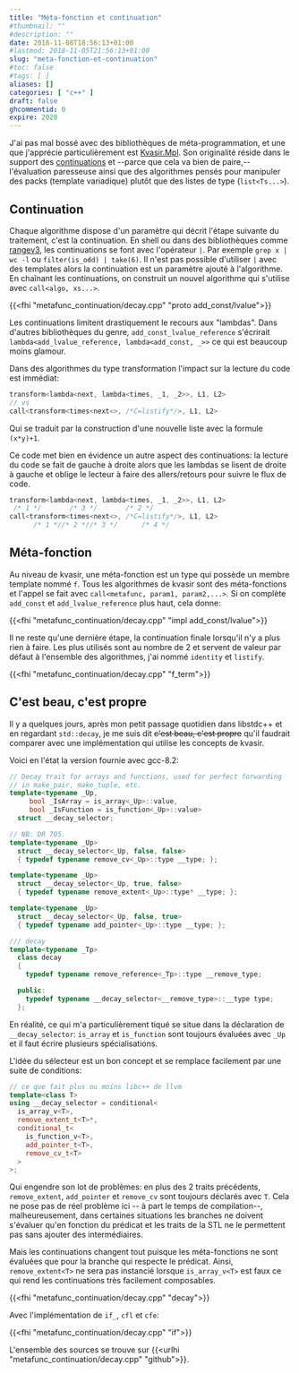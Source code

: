 ```yaml
---
title: "Méta-fonction et continuation"
#thumbnail: ""
#description: ""
date: 2018-11-08T18:56:13+01:00
#lastmod: 2018-11-05T21:56:13+01:00
slug: "meta-fonction-et-continuation"
#toc: false
#tags: [ ]
aliases: []
categories: [ "c++" ]
draft: false
ghcommentid: 0
expire: 2028
---
```


J'ai pas mal bossé avec des bibliothèques de méta-programmation, et une que j'apprécie particulièrement est [Kvasir.Mpl](https://github.com/kvasir-io/mpl). Son originalité réside dans le support des [continuations](https://fr.wikipedia.org/wiki/Continuation) et --parce que cela va bien de paire,-- l'évaluation paresseuse ainsi que des algorithmes pensés pour manipuler des packs (template variadique) plutôt que des listes de type (`list<Ts...>`).

## Continuation

Chaque algorithme dispose d'un paramètre qui décrit l'étape suivante du traitement, c'est la continuation. En shell ou dans des bibliothèques comme [rangev3](https://github.com/ericniebler/range-v3), les continuations se font avec l'opérateur `|`. Par exemple `grep x | wc -l` ou `filter(is_odd) | take(6)`. Il n'est pas possible d'utiliser `|` avec des templates alors la continuation est un paramètre ajouté à l'algorithme. En chaînant les continuations, on construit un nouvel algorithme qui s'utilise avec `call<algo, xs...>`.

{{<fhi "metafunc_continuation/decay.cpp" "proto add_const/lvalue">}}

Les continuations limitent drastiquement le recours aux "lambdas". Dans d'autres bibliothèques du genre, `add_const_lvalue_reference` s'écrirait `lambda<add_lvalue_reference, lambda<add_const, _>>` ce qui est beaucoup moins glamour.

Dans des algorithmes du type transformation l'impact sur la lecture du code est immédiat:

```cpp
transform<lambda<next, lambda<times, _1, _2>>, L1, L2>
// vs
call<transform<times<next<>, /*C=listify*/>, L1, L2>
```

Qui se traduit par la construction d'une nouvelle liste avec la formule `(x*y)+1`.

Ce code met bien en évidence un autre aspect des continuations: la lecture du code se fait de gauche à droite alors que les lambdas se lisent de droite à gauche et oblige le lecteur à faire des allers/retours pour suivre le flux de code.

```cpp
transform<lambda<next, lambda<times, _1, _2>>, L1, L2>
 /* 1 */       /* 3 */       /* 2 */
call<transform<times<next<>, /*C=listify*/>, L1, L2>
      /* 1 *//* 2 *//* 3 */      /* 4 */
```

## Méta-fonction

Au niveau de kvasir, une méta-fonction est un type qui possède un membre template nommé `f`. Tous les algorithmes de kvasir sont des méta-fonctions et l'appel se fait avec `call<metafunc, param1, param2,...>`. Si on complète `add_const` et `add_lvalue_reference` plus haut, cela donne:

{{<fhi "metafunc_continuation/decay.cpp" "impl add_const/lvalue">}}

Il ne reste qu'une dernière étape, la continuation finale lorsqu'il n'y a plus rien à faire. Les plus utilisés sont au nombre de 2 et servent de valeur par défaut à l'ensemble des algorithmes, j'ai nommé `identity` et `listify`.

{{<fhi "metafunc_continuation/decay.cpp" "f_term">}}

## C'est beau, c'est propre

Il y a quelques jours, après mon petit passage quotidien dans libstdc++ et en regardant `std::decay`, je me suis dit ~~c'est beau, c'est propre~~ qu'il faudrait comparer avec une implémentation qui utilise les concepts de kvasir.

Voici en l'état la version fournie avec gcc-8.2:

```cpp
// Decay trait for arrays and functions, used for perfect forwarding
// in make_pair, make_tuple, etc.
template<typename _Up,
     bool _IsArray = is_array<_Up>::value,
     bool _IsFunction = is_function<_Up>::value>
  struct __decay_selector;

// NB: DR 705.
template<typename _Up>
  struct __decay_selector<_Up, false, false>
  { typedef typename remove_cv<_Up>::type __type; };

template<typename _Up>
  struct __decay_selector<_Up, true, false>
  { typedef typename remove_extent<_Up>::type* __type; };

template<typename _Up>
  struct __decay_selector<_Up, false, true>
  { typedef typename add_pointer<_Up>::type __type; };

/// decay
template<typename _Tp>
  class decay
  {
    typedef typename remove_reference<_Tp>::type __remove_type;

  public:
    typedef typename __decay_selector<__remove_type>::__type type;
  };
```

En réalité, ce qui m'a particulièrement tiqué se situe dans la déclaration de `__decay_selector`: `is_array` et `is_function` sont toujours évaluées avec `_Up` et il faut écrire plusieurs spécialisations.

L'idée du sélecteur est un bon concept et se remplace facilement par une suite de conditions:

```cpp
// ce que fait plus ou moins libc++ de llvm
template<class T>
using __decay_selector = conditional<
  is_array_v<T>,
  remove_extent_t<T>*,
  conditional_t<
    is_function_v<T>,
    add_pointer_t<T>,
    remove_cv_t<T>
  >
>;
```

Qui engendre son lot de problèmes: en plus des 2 traits précédents, `remove_extent`, `add_pointer` et `remove_cv` sont toujours déclarés avec `T`. Cela ne pose pas de réel problème ici -- à part le temps de compilation--, malheureusement, dans certaines situations les branches ne doivent s'évaluer qu'en fonction du prédicat et les traits de la STL ne le permettent pas sans ajouter des intermédiaires.

Mais les continuations changent tout puisque les méta-fonctions ne sont évaluées que pour la branche qui respecte le prédicat. Ainsi, `remove_extent<T>` ne sera pas instancié lorsque `is_array_v<T>` est faux ce qui rend les continuations très facilement composables.

{{<fhi "metafunc_continuation/decay.cpp" "decay">}}

Avec l'implémentation de `if_`, `cfl` et `cfe`:

{{<fhi "metafunc_continuation/decay.cpp" "if">}}

L'ensemble des sources se trouve sur {{<urlhi "metafunc_continuation/decay.cpp" "github">}}.
